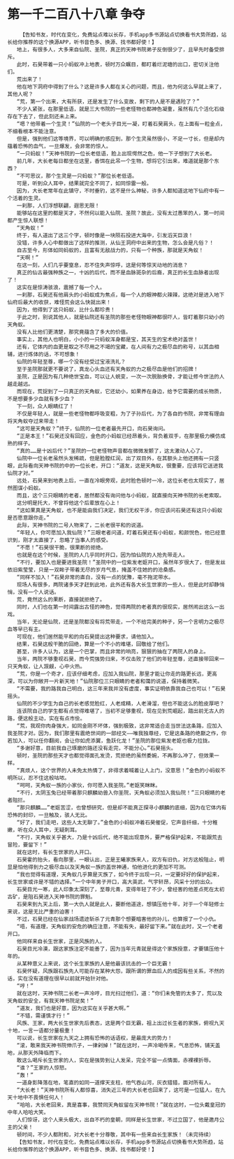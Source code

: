 # 第一千二百八十八章 争夺
        【告知书友，时代在变化，免费站点难以长存，手机app多书源站点切换看书大势所趋，站长给你推荐的这个换源APP，听书音色多、换源、找书都好使！】
       地上，有很多人，大多来自仙院、圣院，真正的天神书院弟子反倒很少了，且早先时备受排斥。
       此时，石昊带着一只小蚂蚁冲上地表，顿时万众瞩目，都盯着烂泥塘的出口，密切关注他们。
       荒出来了！
       他在地下洞府中得到了什么？这是许多人都在关心的问题，而且，他为何这么早就上来了，其他人呢？
       “荒，第一个出来，大有所获，还是发生了什么变故，剩下的人是不是遇险了？”
       不少人紧张，在那里低语，就是三大书院的一些老怪物也都神色凝重，虽然有几个活化石级存在下去了，但此刻还未上来。
       “嗯？他带着一个生灵！”仙院的一个老头子目光一凝，盯着石昊肩头，在上面有一粒金点，不细看根本不能注意。
       但是，强到他们这等境界，可以明确的感应到，那个生灵虽然很小，不足一寸长，但是却内蕴着恐怖的血气，一旦爆发，会非常的惊人。
       “一只蚂蚁！”天神书院的一位长老低语，脸上出现愕然之色，他一下子想到了大长老。
       前几年，大长老每日都坐在这里，香饵在此吊一个生物，想将它引出来，难道就是那个东西？
       “不可思议，那个生灵是一只蚂蚁？”那位长老低语。
       可是，听到众人耳中，结果就完全不同了，如同惊雷一般。
       因为，大长老常年在此镇守，不时垂钓，这不是什么神秘，许多人都知道这地下仙府中有一个活着的生灵。
       一刹那，人们浮想联翩，遐思无限！
       能够站在这里的都是天才，不然何以能入仙院、圣院？故此，没有太过愚笨的人，第一时间都产生惊人联想！
       “天角蚁！”
       终于，有人道出了这三个字，顿时像是一块陨石投进大海中，引发滔天巨浪！
       没错，许多人心中都做出了这样的推测，从仙王洞府中出来的生物，怎么会是凡俗？！
       自古至今，形体如同蚂蚁的，且富有无敌战力的，只有一个种族，那就是天角蚁！
       “天啊！”
       在这一刻，人们几乎要窒息，忍不住失声惊呼，这是何等惊天动地的消息？
       真正的仙古最强种族之一，十凶的后代，而不是血脉斑杂的后裔，真正的长生血脉者出现了！
       这实在是惊涛骇浪，震撼了每一个人。
       一刹那，石昊还有他肩头的小蚂蚁成为焦点，每一个人的眼神都火辣辣，这绝对是进入地下仙府后最大的收获，难怪荒会这么快就出来！
       因为，他得到了这只蚂蚁，比什么都珍贵！
       于此之时，别说其他人，就是仙院还有圣院的那些老怪物眼神都很吓人，皆盯着那只幼小的天角蚁。
       没有人比他们更清楚，那究竟蕴含了多大的价值。
       事实上，其他人也明白，小小的一只蚂蚁浑身都是宝，其天生的宝术绝对盖世！
       还有，它体内的血更是取之不尽用之不竭的宝藏，在人间有力之极尽血的称号，以其血相辅，进行炼体的话，不可想象！
       仙院的年轻至尊，哪一个没有经受过宝液洗礼？
       至于圣院那就更不要说了，真龙心头血还有天角蚁的力之极尽血是他们的招牌！
       圣院，正是因为有几种绝世宝血，可以让人蜕变，一次一次脱胎换骨，才能让修今世法的人越走越远。
       而现在，荒捉到了一只真正的天角蚁，它还幼小，如果养在身边，给予它需要的成长物质，不是想要多少血就有多少血？
       下一刻，众人眼睛红了！
       不仅是年轻人，就是一些老怪物都呼吸变粗，为了子孙后代，为了各自的书院，非常有理由将天角蚁夺过来带走！
       “这可是天角蚁？”终于，仙院的一位老者最先开口，向石昊询问。
       “正是本王！”石昊还没有回应，金色的小蚂蚁已经昂着头，背负着双手，在那里极力模仿成熟的样子。
       “真的……是十凶后代？”圣院的一位老怪物声音都在微微发颤了，这太激动人心了。
       仙院中一位长老虽然头发稀疏，但是脸膛红润，出了双目外，在其额头上他还拥有一只竖眼，此际看向天神书院的中的一位长老，开口：“道友，这是天角蚁，很重要，应该将它送进我仙院才对。”
       远处，石昊来到地表上后，一直在冷眼旁观，此时脸色顿时一冷，这位长老也太现实了，居然图谋小蚂蚁。
       而且，这个三只眼睛的老者，居然都没有询问他与小蚂蚁，就直接向天神书院的长老索取。
       这分明是托大，不曾将他这个后辈放在心上！
       “这如果真是天角蚁，也不是能由我们决定，我们无权干涉，你应该问石昊还有这只小蚂蚁是否愿意跟你走。”
       此际，天神书院的二号人物来了，二长老很平和的说道。
       “年轻人，你可愿加入我仙院？”三眼老者问道，盯着石昊还有小蚂蚁，和颜悦色，他已经意识到，刚才太直接了，忽略了当事人的感受。
       “不愿！”石昊很干脆，很果断的拒绝。
       也就是在这个时候，圣院的人几乎同时开口，因为怕仙院的人抢先带走人。
       “不行，要加入也是要进我圣院！”圣院中的一位紫发老妪开口，虽然年岁很大了，但是发丝依旧紫莹莹，只是一双眸子带着无尽的岁月气息，掩盖不住她的的沧桑感。
       “同样不加入！”石昊非常的直白，没有一点的犹豫，毫不拖泥带水。
       现场人有很多，两院诸多天才赶到此地，此外还有各大长生世家的一些人，但是此时却静悄悄，没有一个人说话。
       荒，竟然这么的果断，直接就拒绝了。
       同时，人们也在第一时间露出古怪的神色，觉得两院的老者真的很现实，居然闹出这么一出戏。
       当年，无论是仙院，还是圣院都没有将荒带走，一个不给完美的种子，另一个言明力之极尽血等早已有主。
       可现在，他们居然能平和的向石昊提出这种要求，请他加入。
       结果，石昊这般干脆的回绝，算是一个不小的难堪，回敬给了他们。
       甚至，许多人认为，这是一个巴掌，而且非常的响亮，狠狠的抽在了两院人的身上。
       当年，两院不够重视石昊，而今荒强势归来，不仅击败了他们的年轻至尊，还直接带回来一只天角蚁，让人觊觎，心中火热。
       “荒，你是一个奇才，应该仔细考虑，应加入我仙院，那里才能让你走的路更长远，更高深，可以为你敞开一片新天地！”仙院那位三只眼睛的老者和蔼的说道，保持着微笑。
       “不需要，我的路我自己明白，这三年来我并没有虚度，事实证明依靠我自己也可以！”石昊摇头。
       仙院的不少学生为自己的长老感觉脸红，人老成精，人老滑溜，但也不能这么的脸皮厚吧？
       连该院自己的学生都有点觉得难堪了，当初不足够重视，现在见到荒崛起，踏出前无古人的路，便这般主动，实在有点市侩。
       “荒，我观你肉身强大，如同金刚不坏体，强到极致，这非常适合走当世法这条路，应加入我圣院才对。因为，我们那里有震绝世间的一部经文——唯我独尊经，它是这条路的绝巅之作，你若加入，可以任你翻阅，会让你如虎添翼，鱼跃化龙！”圣院的那位紫发老妪也极力拉拢。
       “多谢好意，目前我自己琢磨的路还没有走完，不能分心。”石昊摇头。
       顿时，圣院的那些天才也都觉得面孔发烫，荒拒绝的虽然委婉，不再那么冲了，但效果一样。
       “真烦人，这个世界的人未免太热情了，非得求着喊着让人上门，没意思！”金色的小蚂蚁不明所以，忍不住这般咕哝。
       “呵呵，天角蚁一族的小家伙，你可愿入我圣院。”老妪笑眯眯。
       “不行，太阴玉兔已经带着那只麒麟幼兽入你圣院，天角蚁必须加入我仙院！”三只眼睛的老者阻拦。
       “那只麒麟……”老妪苦涩，也曾想研究，但是却不能真正探寻小麒麟的底细，因为在它体内有恐怖的封印，一旦触及，骇人无比。
       “好了，我们走吧，这些人太无聊了。”金色的小蚂蚁冲着石昊催促，它声音纤细，十分稚嫩，听在众人耳中，无疑刺耳。
       “不行，天角蚁关乎甚大，乃是十凶后代，绝不能出现意外，要严格保护起来，不能跟荒去冒险，要留下！”
       就在这时，有长生世家的人开口。
       石昊霍的抬头，看向那里，一眼认出，正是王曦家族来人，双方有旧仇，对方这般阻止，明显是怕他得到力之极尽血以及天角蚁一族的盖世神通，怕他进化的更加不可测。
       “我也觉得有道理，天角蚁几乎算是灭族了，如今终于出现一只，一定要好好的保护起来，长生世家或许是不错的选择。”一个中年男子开口，高大英武，气宇轩昂，风采十分的出众。
       石昊目光一寒，此人印象太深刻了，至尊元青，变得年轻了不少，曾经害的他差点死在太初古矿，是阻石昊进入天神书院的罪魁。
       石昊来到九天上后，第一大仇人就是此人，要断他道途，想镇压他十年，对于一个年轻修士来说，这是无比严重的迫害！
       不过，石昊已经在仙家战场遗迹斩杀了元青那个想要暗害他的孙儿，也算报了一个小仇。
       “唔，有道理，天角蚁的安危的确应注意，不能有失，最好留下来。”就在此时，又一个老者开口。
       他同样来自长生世家，正是风族的人。
       石昊目光冷漠，跟这家族注定不能善了，因为当年元青就是得这个家族授意，才要镇压他十年的。
       从某种意义上来说，这个长生家族的人是他最该抗击的一个巨无霸！
       石昊怀疑，风族跟石族先人可能存在某种大怨，跟所谓的罪血后人的成因有些关系，不然的话，实在没有道理在很早以前就开始针对他。
       “哼！”
       就在这时，天神书院二长老一声冷哼，目光扫过他们，道：“你们未免管的太多了，荒以及天角蚁的安全，有我天神书院足矣！”
       “道友，我们也是好意，因为这实在关乎甚大啊。”
       “不错，需谨慎才行！”
       风族、王家，两大长生世家先后表态，这是两个巨无霸，祖上出过长生者的家族，俯视九天十地，一言一语都分量极重！
       可以说，长生世家在九天之上拥有恐怖的话语权，是最庞大的势力！
       “滚，敢来我天神书院伸爪子，一律剁掉！”就在这时，一声冷喝传来，气息恐怖，铺天盖地，从那天外降临而下。
       敢这么喝斥长生世家的人，实在是强势到让人发呆，完全不留一点情面，赤裸裸折辱。
       “谁？”王家的人惊怒。
       “轰！”
       一道身影降落在地，笔直的如同一道撑天支柱，他气吞山河，灰衣猎猎，面对所有人。
       “大长老！”天神书院所有人都惊喜，消失近三年的大长老也回来了，这可是一位猛人，在九天十地中不畏惧任何人！
       “哈哈，大长老回来，真是喜事，我赞同天角蚁留在天神书院！”就在这时，一位头戴皇冠的中年人哈哈大笑。
       人们惊讶，这个人来头极大，出自不朽的皇朝，同样是长生世家，不过立国了，他是邀月公主的父亲！
       顿时间，不少人都附和，对大长老十分尊敬，其中有一些来自长生家族！（未完待续）
       【告知书友，时代在变化，免费站点难以长存，手机app多书源站点切换看书大势所趋，站长给你推荐的这个换源APP，听书音色多、换源、找书都好使！】